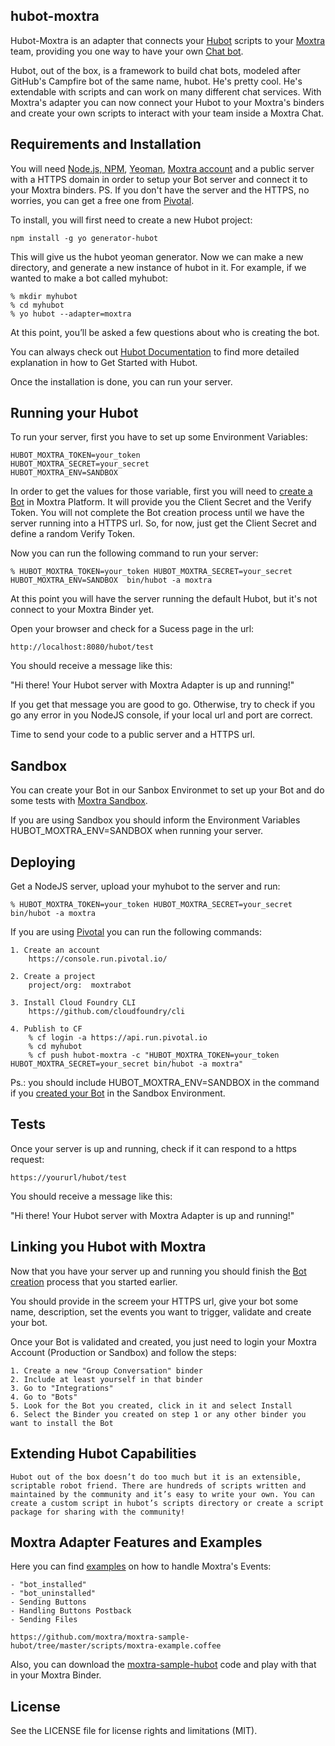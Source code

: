 ## hubot-moxtra

Hubot-Moxtra is an adapter that connects your [Hubot][hubot] scripts to your [Moxtra][moxtra] team, providing you one way to have your own [Chat bot][bot-docs].

Hubot, out of the box, is a framework to build chat bots, modeled after GitHub's Campfire bot of the same name, hubot. He's pretty cool. He's extendable with scripts and can work on many different chat services. With Moxtra's adapter you can now connect your Hubot to your Moxtra's binders and create your own scripts to interact with your team inside a Moxtra Chat.

[hubot]: http://hubot.github.com
[moxtra]: http://www.moxtra.com
[bot-docs]: https://developer.moxtra.com/docs/docs-bot-sdk/

## Requirements and Installation

You will need [Node.js, NPM][tutorial], [Yeoman][yo-link], [Moxtra account][moxtra] and a public server with a HTTPS domain in order to setup your Bot server and connect it to your Moxtra binders. 
PS. If you don't have the server and the HTTPS, no worries, you can get a free one from [Pivotal][pivotal]. 

To install, you will first need to create a new Hubot project:

    npm install -g yo generator-hubot

This will give us the hubot yeoman generator. Now we can make a new directory, and generate a new instance of hubot in it. For example, if we wanted to make a bot called myhubot:

    % mkdir myhubot
    % cd myhubot
    % yo hubot --adapter=moxtra

At this point, you’ll be asked a few questions about who is creating the bot.

You can always check out [Hubot Documentation][hubot-docs] to find more detailed explanation in how to Get Started with Hubot.

Once the installation is done, you can run your server.

[tutorial]: https://docs.npmjs.com/getting-started/installing-node
[hubot-docs]: https://hubot.github.com/docs/
[pivotal]: https://pivotal.io/
[yo-link]: http://yeoman.io/


## Running your Hubot

To run your server, first you have to set up some Environment Variables:

    HUBOT_MOXTRA_TOKEN=your_token
    HUBOT_MOXTRA_SECRET=your_secret
    HUBOT_MOXTRA_ENV=SANDBOX

In order to get the values for those variable, first you will need to [create a Bot][createbot] in Moxtra Platform. It will provide you the Client Secret and the Verify Token. 
You will not complete the Bot creation process until we have the server running into a HTTPS url. So, for now, just get the Client Secret and define a random Verify Token.

Now you can run the following command to run your server:

    % HUBOT_MOXTRA_TOKEN=your_token HUBOT_MOXTRA_SECRET=your_secret HUBOT_MOXTRA_ENV=SANDBOX  bin/hubot -a moxtra

At this point you will have the server running the default Hubot, but it's not connect to your Moxtra Binder yet.

Open your browser and check for a Sucess page in the url:

    http://localhost:8080/hubot/test 

You should receive a message like this:

   "Hi there! Your Hubot server with Moxtra Adapter is up and running!"

If you get that message you are good to go. Otherwise, try to check if you go any error in you NodeJS console, if your local url and port are correct.

Time to send your code to a public server and a HTTPS url.

[createbot]: https://developer.moxtra.com/nextbots

## Sandbox

You can create your Bot in our Sanbox Environmet to set up your Bot and do some tests with [Moxtra Sandbox][sandbox].

If you are using Sandbox you should inform the Environment Variables HUBOT_MOXTRA_ENV=SANDBOX when running your server.

[sandbox]: https://sandbox.moxtra.com

## Deploying

Get a NodeJS server, upload your myhubot to the server and run:

    % HUBOT_MOXTRA_TOKEN=your_token HUBOT_MOXTRA_SECRET=your_secret bin/hubot -a moxtra

If you are using [Pivotal][pivotal] you can run the following commands:

    1. Create an account
        https://console.run.pivotal.io/

    2. Create a project
        project/org:  moxtrabot

    3. Install Cloud Foundry CLI
        https://github.com/cloudfoundry/cli

    4. Publish to CF
        % cf login -a https://api.run.pivotal.io
        % cd myhubot
        % cf push hubot-moxtra -c "HUBOT_MOXTRA_TOKEN=your_token HUBOT_MOXTRA_SECRET=your_secret bin/hubot -a moxtra"

Ps.: you should include HUBOT_MOXTRA_ENV=SANDBOX in the command if you [created your Bot][createbot] in the Sandbox Environment.

[pivotal]: https://pivotal.io/

## Tests

Once your server is up and running, check if it can respond to a https request:

    https://yoururl/hubot/test 

You should receive a message like this:

   "Hi there! Your Hubot server with Moxtra Adapter is up and running!"

## Linking you Hubot with Moxtra

Now that you have your server up and running you should finish the [Bot creation][createbot] process that you started earlier.

You should provide in the screem your HTTPS url, give your bot some name, description, set the events you want to trigger, validate and create your bot.

Once your Bot is validated and created, you just need to login your Moxtra Account (Production or Sandbox) and follow the steps:

    1. Create a new "Group Conversation" binder
    2. Include at least yourself in that binder
    3. Go to "Integrations"
    4. Go to "Bots"
    5. Look for the Bot you created, click in it and select Install
    6. Select the Binder you created on step 1 or any other binder you want to install the Bot


## Extending Hubot Capabilities

    Hubot out of the box doesn’t do too much but it is an extensible, scriptable robot friend. There are hundreds of scripts written and maintained by the community and it’s easy to write your own. You can create a custom script in hubot’s scripts directory or create a script package for sharing with the community!

## Moxtra Adapter Features and Examples

Here you can find [examples][mxexample] on how to handle Moxtra's Events:

    - "bot_installed"
    - "bot_uninstalled"
    - Sending Buttons
    - Handling Buttons Postback
    - Sending Files

    https://github.com/moxtra/moxtra-sample-hubot/tree/master/scripts/moxtra-example.coffee 

Also, you can download the [moxtra-sample-hubot][msample] code and play with that in your Moxtra Binder.
    
[mxexample]: https://github.com/moxtra/moxtra-sample-hubot/tree/master/scripts/moxtra-example.coffee
[msample]: https://github.com/Moxtra/moxtra-sample-hubot

## License

See the LICENSE file for license rights and limitations (MIT).